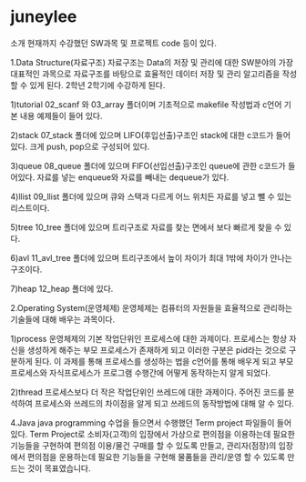 # juneylee
소개
현재까지 수강했던 SW과목 및 프로젝트 code 등이 있다. 






1.Data Structure(자료구조)
자료구조는 Data의 저장 및 관리에 대한 SW분야의 가장 대표적인 과목으로 자료구조를 바탕으로 효율적인 데이터 저장 및 관리 알고리즘을 작성할 수 있게 된다. 2학년 2학기에 수강하게 된다. 


1)tutorial
02_scanf 와 03_array 폴더이며 기초적으로 makefile 작성법과 c언어 기본 내용 예제들이 들어 있다.

2)stack
07_stack 폴더에 있으며 LIFO(후입선출)구조인 stack에 대한 c코드가 들어있다. 크게 push, pop으로 구성되어 있다.

3)queue
08_queue 폴더에 있으며 FIFO(선입선출)구조인 queue에 관한 c코드가 들어있다. 자료를 넣는 enqueue와 자료를 빼내는 dequeue가 있다.

4)llist
09_llist 폴더에 있으며 큐와 스택과 다르게 어느 위치든 자료를 넣고 뺄 수 있는 리스트이다.

5)tree
10_tree 폴더에 있으며 트리구조로 자료를 찾는 면에서 보다 빠르게 찾을 수 있다.

6)avl
11_avl_tree 폴더에 있으며 트리구조에서 높이 차이가 최대 1밖에 차이가 안나는 구조이다.

7)heap
12_heap 폴더에 있다.


2.Operating System(운영체제)
운영체제는 컴퓨터의 자원들을 효율적으로 관리하는 기술들에 대해 배우는 과목이다.

1)process
운영체제의 기본 작업단위인 프로세스에 대한 과제이다. 프로세스는 항상 자신을 생성하게 해주는 부모 프로세스가 존재하게 되고 이러한 구분은 pid라는 것으로 구분하게 된다. 이 과제를 통해 프로세스를 생성하는 법을 c언어를 통해 배우게 되고 부모 프로세스와 자식프로세스가 프로그램 수행간에 어떻게 동작하는지 알게 되었다.

2)thread
프로세스보다 더 작은 작업단위인 쓰레드에 대한 과제이다. 주어진 코드를 분석하여 프로세스와 쓰레드의 차이점을 알게 되고 쓰레드의 동작방법에 대해 알 수 있다.

4.Java
java programming 수업을 들으면서 수행했던 Term project 파일들이 들어있다. Term Project로 소비자(고객)의 입장에서 가상으로 편의점을 이용하는데 필요한 기능들을 구현하여 편의점 이용/물건 구매를 할 수 있도록 만들고,    관리자(점장)의 입장에서 편의점을 운용하는데 필요한 기능들을 구현해 물품들을 관리/운영 할 수 있도록 만드는 것이 목표였습니다.
